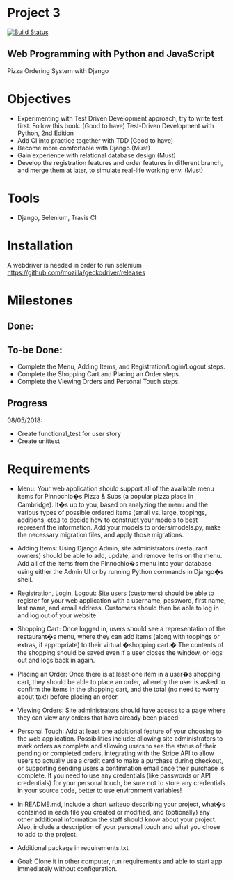 # Project 3
[![Build Status](https://dev.azure.com/lrcnok0929/lrcnok0929/_apis/build/status/noklam.CS50W_Pizza)](https://dev.azure.com/lrcnok0929/lrcnok0929/_build/latest?definitionId=3)

## Web Programming with Python and JavaScript

Pizza Ordering System with Django

# Objectives

* Experimenting with Test Driven Development approach, try to write test first. Follow this book. (Good to have)
Test-Driven Development with Python, 2nd Edition
* Add CI into practice together with TDD (Good to have)
* Become more comfortable with Django.(Must)
* Gain experience with relational database design.(Must)
* Develop the registration features and order features in different branch, and merge them at later, to simulate real-life working env. (Must)

# Tools

* Django, Selenium, Travis CI

# Installation

A webdriver is needed in order to run selenium
https://github.com/mozilla/geckodriver/releases

# Milestones

## Done:


## To-be Done:

* Complete the Menu, Adding Items, and Registration/Login/Logout steps.
* Complete the Shopping Cart and Placing an Order steps.
* Complete the Viewing Orders and Personal Touch steps.

## Progress

 08/05/2018:

* Create functional_test for user story
* Create unittest


# Requirements

* Menu: Your web application should support all of the available menu items for Pinnochio�s Pizza & Subs (a popular pizza place in Cambridge). It�s up to you, based on analyzing the menu and the various types of possible ordered items (small vs. large, toppings, additions, etc.) to decide how to construct your models to best represent the information. Add your models to orders/models.py, make the necessary migration files, and apply those migrations.
  
* Adding Items: Using Django Admin, site administrators (restaurant owners) should be able to add, update, and remove items on the menu. Add all of the items from the Pinnochio�s menu into your database using either the Admin UI or by running Python commands in Django�s shell.
  
* Registration, Login, Logout: Site users (customers) should be able to register for your web application with a username, password, first name, last name, and email address. Customers should then be able to log in and log out of your website.
  
* Shopping Cart: Once logged in, users should see a representation of the restaurant�s menu, where they can add items (along with toppings or extras, if appropriate) to their virtual �shopping cart.� The contents of the shopping should be saved even if a user closes the window, or logs out and logs back in again.
  
* Placing an Order: Once there is at least one item in a user�s shopping cart, they should be able to place an order, whereby the user is asked to confirm the items in the shopping cart, and the total (no need to worry about tax!) before placing an order.
  
* Viewing Orders: Site administrators should have access to a page where they can view any orders that have already been placed.
  
* Personal Touch: Add at least one additional feature of your choosing to the web application. Possibilities include: allowing site administrators to mark orders as complete and allowing users to see the status of their pending or completed orders, integrating with the Stripe API to allow users to actually use a credit card to make a purchase during checkout, or supporting sending users a confirmation email once their purchase is complete. If you need to use any credentials (like passwords or API credentials) for your personal touch, be sure not to store any credentials in your source code, better to use environment variables!
* In README.md, include a short writeup describing your project, what�s contained in each file you created or modified, and (optionally) any other additional information the staff should know about your project. Also, include a description of your personal touch and what you chose to add to the project.

* Additional package in requirements.txt
* Goal: Clone it in other computer, run requirements and able to start app immediately without configuration.
